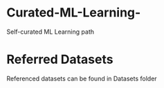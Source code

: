 # Curated-ML-Learning-
Self-curated ML Learning path

# Referred Datasets
Referenced datasets can be found in Datasets folder
